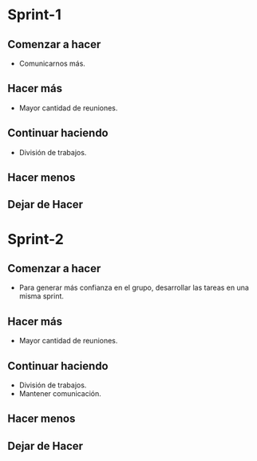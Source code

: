 # Sprint-1

## Comenzar a hacer
* Comunicarnos más.
    

## Hacer más
* Mayor cantidad de reuniones.
    

## Continuar haciendo
* División de trabajos.


## Hacer menos
    


## Dejar de Hacer


# Sprint-2

## Comenzar a hacer
* Para generar más confianza en el grupo, desarrollar las tareas en una misma sprint.
    

## Hacer más
* Mayor cantidad de reuniones.
    

## Continuar haciendo
* División de trabajos.
* Mantener comunicación.


## Hacer menos
    


## Dejar de Hacer